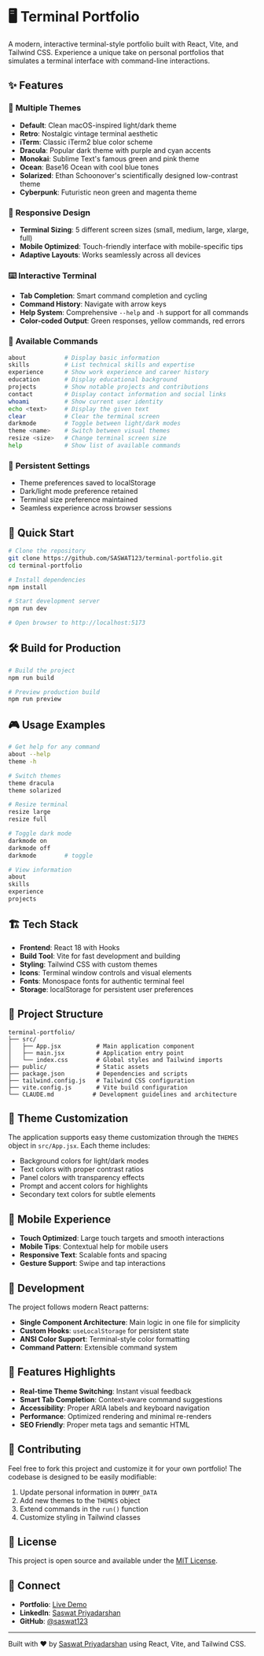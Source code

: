 # 🖥️ Terminal Portfolio

A modern, interactive terminal-style portfolio built with React, Vite, and Tailwind CSS. Experience a unique take on personal portfolios that simulates a terminal interface with command-line interactions.

## ✨ Features

### 🎨 **Multiple Themes**
- **Default**: Clean macOS-inspired light/dark theme
- **Retro**: Nostalgic vintage terminal aesthetic
- **iTerm**: Classic iTerm2 blue color scheme
- **Dracula**: Popular dark theme with purple and cyan accents
- **Monokai**: Sublime Text's famous green and pink theme
- **Ocean**: Base16 Ocean with cool blue tones
- **Solarized**: Ethan Schoonover's scientifically designed low-contrast theme
- **Cyberpunk**: Futuristic neon green and magenta theme

### 📱 **Responsive Design**
- **Terminal Sizing**: 5 different screen sizes (small, medium, large, xlarge, full)
- **Mobile Optimized**: Touch-friendly interface with mobile-specific tips
- **Adaptive Layouts**: Works seamlessly across all devices

### ⌨️ **Interactive Terminal**
- **Tab Completion**: Smart command completion and cycling
- **Command History**: Navigate with arrow keys
- **Help System**: Comprehensive `--help` and `-h` support for all commands
- **Color-coded Output**: Green responses, yellow commands, red errors

### 🎯 **Available Commands**
```bash
about           # Display basic information
skills          # List technical skills and expertise
experience      # Show work experience and career history
education       # Display educational background
projects        # Show notable projects and contributions
contact         # Display contact information and social links
whoami          # Show current user identity
echo <text>     # Display the given text
clear           # Clear the terminal screen
darkmode        # Toggle between light/dark modes
theme <name>    # Switch between visual themes
resize <size>   # Change terminal screen size
help            # Show list of available commands
```

### 💾 **Persistent Settings**
- Theme preferences saved to localStorage
- Dark/light mode preference retained
- Terminal size preference maintained
- Seamless experience across browser sessions

## 🚀 Quick Start

```bash
# Clone the repository
git clone https://github.com/SASWAT123/terminal-portfolio.git
cd terminal-portfolio

# Install dependencies
npm install

# Start development server
npm run dev

# Open browser to http://localhost:5173
```

## 🛠️ Build for Production

```bash
# Build the project
npm run build

# Preview production build
npm run preview
```

## 🎮 Usage Examples

```bash
# Get help for any command
about --help
theme -h

# Switch themes
theme dracula
theme solarized

# Resize terminal
resize large
resize full

# Toggle dark mode
darkmode on
darkmode off
darkmode        # toggle

# View information
about
skills
experience
projects
```

## 🏗️ Tech Stack

- **Frontend**: React 18 with Hooks
- **Build Tool**: Vite for fast development and building
- **Styling**: Tailwind CSS with custom themes
- **Icons**: Terminal window controls and visual elements
- **Fonts**: Monospace fonts for authentic terminal feel
- **Storage**: localStorage for persistent user preferences

## 📁 Project Structure

```
terminal-portfolio/
├── src/
│   ├── App.jsx          # Main application component
│   ├── main.jsx         # Application entry point
│   └── index.css        # Global styles and Tailwind imports
├── public/              # Static assets
├── package.json         # Dependencies and scripts
├── tailwind.config.js   # Tailwind CSS configuration
├── vite.config.js       # Vite build configuration
└── CLAUDE.md           # Development guidelines and architecture
```

## 🎨 Theme Customization

The application supports easy theme customization through the `THEMES` object in `src/App.jsx`. Each theme includes:

- Background colors for light/dark modes
- Text colors with proper contrast ratios
- Panel colors with transparency effects
- Prompt and accent colors for highlights
- Secondary text colors for subtle elements

## 📱 Mobile Experience

- **Touch Optimized**: Large touch targets and smooth interactions
- **Mobile Tips**: Contextual help for mobile users
- **Responsive Text**: Scalable fonts and spacing
- **Gesture Support**: Swipe and tap interactions

## 🔧 Development

The project follows modern React patterns:

- **Single Component Architecture**: Main logic in one file for simplicity
- **Custom Hooks**: `useLocalStorage` for persistent state
- **ANSI Color Support**: Terminal-style color formatting
- **Command Pattern**: Extensible command system

## 🌟 Features Highlights

- **Real-time Theme Switching**: Instant visual feedback
- **Smart Tab Completion**: Context-aware command suggestions
- **Accessibility**: Proper ARIA labels and keyboard navigation
- **Performance**: Optimized rendering and minimal re-renders
- **SEO Friendly**: Proper meta tags and semantic HTML

## 🤝 Contributing

Feel free to fork this project and customize it for your own portfolio! The codebase is designed to be easily modifiable:

1. Update personal information in `DUMMY_DATA`
2. Add new themes to the `THEMES` object
3. Extend commands in the `run()` function
4. Customize styling in Tailwind classes

## 📄 License

This project is open source and available under the [MIT License](LICENSE).

## 🔗 Connect

- **Portfolio**: [Live Demo](https://your-portfolio-url.com)
- **LinkedIn**: [Saswat Priyadarshan](https://www.linkedin.com/in/saswat-priyadarshan-ba2241122/)
- **GitHub**: [@saswat123](https://github.com/saswat123)

---

Built with ❤️ by [Saswat Priyadarshan](https://github.com/saswat123) using React, Vite, and Tailwind CSS.